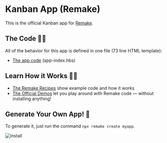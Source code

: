 # Kanban App (Remake)

This is the official Kanban app for [Remake](https://remaketheweb.com/).

## The Code 👩‍💻

All of the behavior for this app is defined in one file (73 line HTML template):

* [The app code](pages/app-index.hbs) (app-index.hbs)

## Learn How it Works 👩‍🏫

* [The Remake Recipes](https://recipes.remaketheweb.com/) show example code and how it works
* [The Official Demos](https://docs.remaketheweb.com/interactive-demos/) let you play around with Remake code — without installing anything!


## Generate Your Own App! 🎉

To generate it, just run the command `npx remake create myapp`.

![install](https://user-images.githubusercontent.com/364330/125079931-2ecd8500-e092-11eb-80ad-e3131c7def16.gif)
